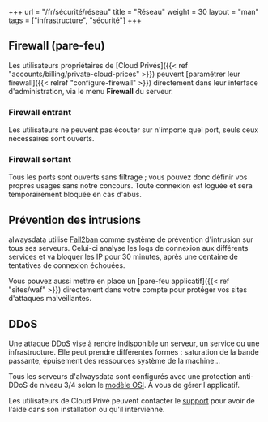 +++
url = "/fr/sécurité/réseau"
title = "Réseau"
weight = 30
layout = "man"
tags = ["infrastructure", "sécurité"]
+++

## Firewall (pare-feu)

Les utilisateurs propriétaires de [Cloud Privés]({{< ref "accounts/billing/private-cloud-prices" >}}) peuvent [paramétrer leur firewall]({{< relref "configure-firewall" >}}) directement dans leur interface d'administration, via le menu **Firewall** du serveur.

### Firewall entrant

Les utilisateurs ne peuvent pas écouter sur n'importe quel port, seuls ceux nécessaires sont ouverts.

### Firewall sortant

Tous les ports sont ouverts sans filtrage ; vous pouvez donc définir vos propres usages sans notre concours. Toute connexion est loguée et sera temporairement bloquée en cas d'abus.

## Prévention des intrusions

alwaysdata utilise [Fail2ban](http://www.fail2ban.org/) comme système de prévention d'intrusion sur tous ses serveurs. Celui-ci analyse les logs de connexion aux différents services et va bloquer les IP pour 30 minutes, après une centaine de tentatives de connexion échouées.

Vous pouvez aussi mettre en place un [pare-feu applicatif]({{< ref "sites/waf" >}}) directement dans votre compte pour protéger vos sites d'attaques malveillantes.

## DDoS

Une attaque [DDoS](https://fr.wikipedia.org/wiki/Attaque_par_d%C3%A9ni_de_service) vise à rendre indisponible un serveur, un service ou une infrastructure. Elle peut prendre différentes formes : saturation de la bande passante, épuisement des ressources système de la machine...

Tous les serveurs d'alwaysdata sont configurés avec une protection anti-DDoS de niveau 3/4 selon le [modèle OSI](https://fr.wikipedia.org/wiki/Mod%C3%A8le_OSI). À vous de gérer l'applicatif.

Les utilisateurs de Cloud Privé peuvent contacter le [support](https://admin.alwaysdata.com/support/add/) pour avoir de l'aide dans son installation ou qu'il intervienne.






